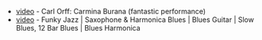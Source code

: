  - [video](https://www.youtube.com/watch?v=N4z2Ey4PYT4) - Carl Orff: Carmina Burana (fantastic performance)  
 - [video](https://www.youtube.com/watch?v=-ez5xl6VoGM) - Funky Jazz | Saxophone & Harmonica Blues | Blues Guitar | Slow Blues, 12 Bar Blues | Blues Harmonica  
